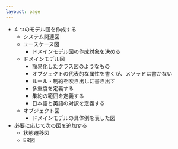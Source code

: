 ```yaml
---
layouot: page
---
```


* 4 つのモデル図を作成する
    * システム関連図
    * ユースケース図
        * ドメインモデル図の作成対象を決める
    * ドメインモデル図
        * 簡易化したクラス図のようなもの
        * オブジェクトの代表的な属性を書くが、メソッドは書かない
        * ルール・制約を吹き出しに書き出す
        * 多重度を定義する
        * 集約の範囲を定義する
        * 日本語と英語の対訳を定義する
    * オブジェクト図
        * ドメインモデルの具体例を表した図
* 必要に応じて次の図を追加する
    * 状態遷移図
    * ER図